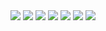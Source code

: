 <img src="Screenshot/1.PNG"/>
<img src="Screenshot/2.PNG"/>
<img src="Screenshot/3.PNG"/>
<img src="Screenshot/4.PNG"/>
<img src="Screenshot/5.PNG"/>
<img src="Screenshot/6.PNG"/>
<img src="Screenshot/7.PNG"/>
